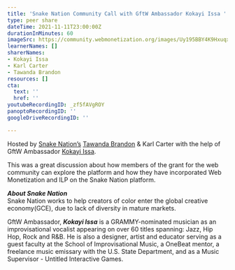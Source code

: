 ```yaml
---
title: 'Snake Nation Community Call with GftW Ambassador Kokayi Issa '
type: peer share
dateTime: 2021-11-11T23:00:00Z
durationInMinutes: 60
imageSrc: https://community.webmonetization.org/images/Uy195BBY4K9Hxuqxdj5GVrEulIefuW29sv4nq7Xo7Vc/s:1000:420/mb:500000/ar:1/aHR0cHM6Ly9jb21t/dW5pdHkud2VibW9u/ZXRpemF0aW9uLm9y/Zy9yZW1vdGVpbWFn/ZXMvdXBsb2Fkcy9h/cnRpY2xlcy9vNHh0/M2cyYWpqZHY5M3cz/N2kxbC5wbmc
learnerNames: []
sharerNames:
- Kokayi Issa
- Karl Carter
- Tawanda Brandon
resources: []
cta:
  text: ''
  href: ''
youtubeRecordingID: _zf5fAVgROY
panoptoRecordingID: ''
googleDriveRecordingID: ''

---
```

Hosted by [Snake Nation’s](https://community.webmonetization.org/snakenationorg) [Tawanda Brandon](https://community.webmonetization.org/tawandabrandon) & Karl Carter with the help of GftW Ambassador [Kokayi Issa](https://community.webmonetization.org/kokayi).

This was a great discussion about how members of the grant for the web community can explore the platform and how they have incorporated Web Monetization and ILP on the Snake Nation platform.

**_About Snake Nation_**  
 Snake Nation works to help creators of color enter the global creative economy(GCE), due to lack of diversity in mature markets.

GftW Ambassador, **_Kokayi Issa_** is a GRAMMY-nominated musician as an improvisational vocalist appearing on over 60 titles spanning: Jazz, Hip Hop, Rock and R&B. He is also a designer, artist and educator serving as a guest faculty at the School of Improvisational Music, a OneBeat mentor, a freelance music emissary with the U.S. State Department, and as a Music Supervisor - Untitled Interactive Games.